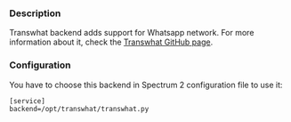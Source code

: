 ### Description

Transwhat backend adds support for Whatsapp network. For more information about it, check the [Transwhat GitHub page](https://github.com/stv0g/transwhat).

### Configuration

You have to choose this backend in Spectrum 2 configuration file to use it:

	[service]
	backend=/opt/transwhat/transwhat.py
